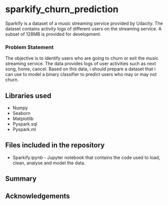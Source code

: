 # sparkify_churn_prediction
Sparkify is a dataset of a music streaming service provided by Udacity. The dataset contains activity logs of different users on the streaming service. A subset of 128MB is provided for development.

### Problem Statement
The objective is to identify users who are going to churn or exit the music streaming service. The data provides logs of user activities such as next song, home, cancel. Based on this data, i should prepare a dataset that i can use to model a binary classifier to predict users who may or may not churn.

## Libraries used
- Numpy
- Seaborn
- Matplotlib
- Pyspark.sql
- Pyspark.ml

## Files included in the repository
- Sparkify.ipynb - Jupyter notebook that contains the code used to load, clean, analyse and model the data.

## Summary

## Acknowledgements
